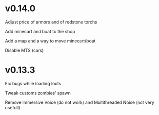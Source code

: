 # v0.14.0

Adjust price of armors and of redstone torchs

Add minecart and boat to the shop

Add a map and a way to move minecart/boat

Disable MTS (cars)

# v0.13.3

Fix bugs while loading loots

Tweak customs zombies' spawn

Remove Immersive Voice (do not work) and Multithreaded Noise (not very usefull)
